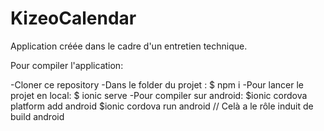 # KizeoCalendar






Application créée dans le cadre d'un entretien technique.


Pour compiler l'application:

  -Cloner ce repository
   -Dans le folder du projet : $ npm i
   -Pour lancer le projet en local: $ ionic serve
   -Pour compiler sur android: $ionic cordova platform add android
                                $ionic cordova run android // Celà a le rôle induit de build android
